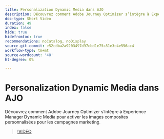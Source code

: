 ```yaml
---
title: Personalization Dynamic Media dans AJO
description: Découvrez comment Adobe Journey Optimizer s’intègre à Experience Manager Dynamic Media pour activer les images composites personnalisées pour les campagnes marketing.
doc-type: Short Video
duration: 49
index: false
hide: true
hidefromtoc: true
recommendations: noCatalog, noDisplay
source-git-commit: e52cdba2a9203497d97cbd1e75c81e3e4e556ac4
workflow-type: tm+mt
source-wordcount: '48'
ht-degree: 0%

---
```



# Personalization Dynamic Media dans AJO

Découvrez comment Adobe Journey Optimizer s’intègre à Experience Manager Dynamic Media pour activer les images composites personnalisées pour les campagnes marketing.

<!-- 62_S520_3442520_48_dynamic-media-personalization-in-ajo -->
>[!VIDEO](https://video.tv.adobe.com/v/3458201/?learn=on&enablevpops=true)
